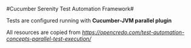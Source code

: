 
#Cucumber Serenity Test Automation Framework#

Tests are configured running with **Cucumber-JVM parallel plugin**

All resources are copied from _https://opencredo.com/test-automation-concepts-parallel-test-execution/_
